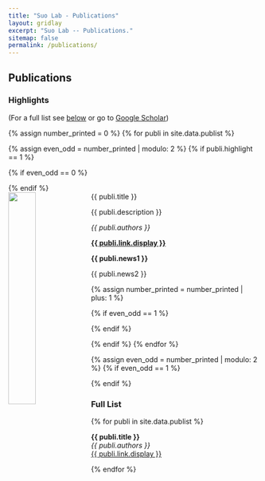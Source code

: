 ```yaml
---
title: "Suo Lab - Publications"
layout: gridlay
excerpt: "Suo Lab -- Publications."
sitemap: false
permalink: /publications/
---
```



## Publications

### Highlights

(For a full list see [below](###full-list) or go to [Google Scholar](https://scholar.google.com/citations?user=MgVR3TwAAAAJ&hl=en))

{% assign number_printed = 0 %}
{% for publi in site.data.publist %}

{% assign even_odd = number_printed | modulo: 2 %}
{% if publi.highlight == 1 %}

{% if even_odd == 0 %}
<div class="row">
{% endif %}

<div class="col-sm-6 clearfix">
 <div class="well">
  <pubtit>{{ publi.title }}</pubtit>
  <img src="{{ site.url }}{{ site.baseurl }}/images/pubpic/{{ publi.image }}" class="img-responsive" width="33%" style="float: left" />
  <p>{{ publi.description }}</p>
  <p><em>{{ publi.authors }}</em></p>
  <p><strong><a href="{{ publi.link.url }}">{{ publi.link.display }}</a></strong></p>
  <p class="text-danger"><strong> {{ publi.news1 }}</strong></p>
  <p> {{ publi.news2 }}</p>
 </div>
</div>

{% assign number_printed = number_printed | plus: 1 %}

{% if even_odd == 1 %}
</div>
{% endif %}

{% endif %}
{% endfor %}

{% assign even_odd = number_printed | modulo: 2 %}
{% if even_odd == 1 %}
</div>
{% endif %}

<!-- <p> &nbsp; </p> -->

### Full List

{% for publi in site.data.publist %}

  <b>{{ publi.title }}</b> <br />
  <i>{{ publi.authors }} </i><br /><a href="{{ publi.link.url }}">{{ publi.link.display }}</a>

{% endfor %}


